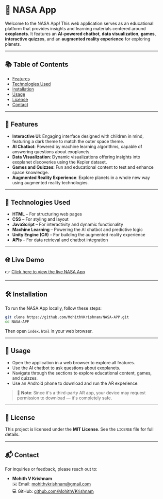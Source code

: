 
# 🌌 NASA App

Welcome to the NASA App! This web application serves as an educational platform that provides insights and learning materials centered around **exoplanets**. It features an **AI-powered chatbot**, **data visualization**, **games**, **interactive quizzes**, and an **augmented reality experience** for exploring planets.

---

## 📚 Table of Contents
- [Features](#features)  
- [Technologies Used](#technologies-used)  
- [Installation](#installation)  
- [Usage](#usage)  
- [License](#license)  
- [Contact](#contact)

---

## 🚀 Features
- **Interactive UI**: Engaging interface designed with children in mind, featuring a dark theme to match the outer space theme.  
- **AI Chatbot**: Powered by machine learning algorithms, capable of answering questions about exoplanets.  
- **Data Visualization**: Dynamic visualizations offering insights into exoplanet discoveries using the Kepler dataset.  
- **Games and Quizzes**: Fun and educational content to test and enhance space knowledge.  
- **Augmented Reality Experience**: Explore planets in a whole new way using augmented reality technologies.

---

## 🧰 Technologies Used
- **HTML** – For structuring web pages  
- **CSS** – For styling and layout  
- **JavaScript** – For interactivity and dynamic functionality  
- **Machine Learning** – Powering the AI chatbot and predictive logic  
- **Unity Engine (C#)** – For building the augmented reality experience  
- **APIs** – For data retrieval and chatbot integration

---

## 🌐 Live Demo

👉 [Click here to view the live NASA App](https://mohithvkrishnam.github.io/NASA-APP/)

---

## 🛠️ Installation

To run the NASA App locally, follow these steps:

```bash
git clone https://github.com/MohithVKrishnam/NASA-APP.git
cd NASA-APP
```

Then open `index.html` in your web browser.

---

## 🧪 Usage

- Open the application in a web browser to explore all features.  
- Use the AI chatbot to ask questions about exoplanets.  
- Navigate through the sections to explore educational content, games, and quizzes.  
- Use an Android phone to download and run the AR experience.  
> 📱 **Note**: Since it's a third-party AR app, your device may request permission to download — it's completely safe.

---

## 📄 License

This project is licensed under the **MIT License**. See the `LICENSE` file for full details.

---

## 📬 Contact

For inquiries or feedback, please reach out to:

- **Mohith V Krishnam**  
  ✉️ Email: [mohithvkrishnam@gmail.com](mailto:mohithvkrishnam@gmail.com)  
  💻 GitHub: [github.com/MohithVKrishnam](https://github.com/MohithVKrishnam)
